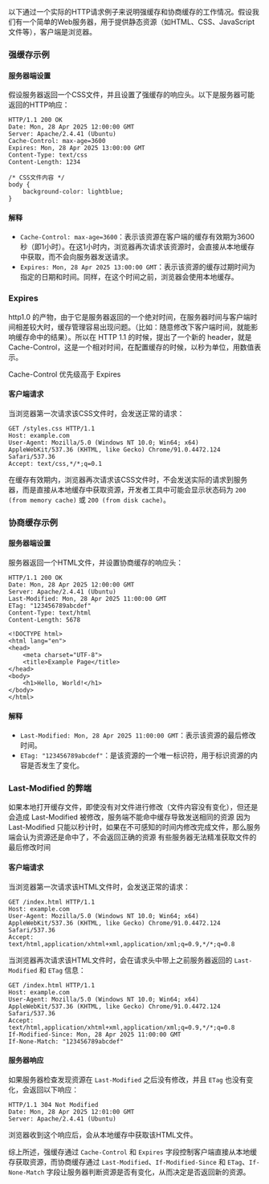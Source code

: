 以下通过一个实际的HTTP请求例子来说明强缓存和协商缓存的工作情况。假设我们有一个简单的Web服务器，用于提供静态资源（如HTML、CSS、JavaScript文件等），客户端是浏览器。

### 强缓存示例

#### 服务器端设置

假设服务器返回一个CSS文件，并且设置了强缓存的响应头。以下是服务器可能返回的HTTP响应：

```plaintext
HTTP/1.1 200 OK
Date: Mon, 28 Apr 2025 12:00:00 GMT
Server: Apache/2.4.41 (Ubuntu)
Cache-Control: max-age=3600
Expires: Mon, 28 Apr 2025 13:00:00 GMT
Content-Type: text/css
Content-Length: 1234

/* CSS文件内容 */
body {
    background-color: lightblue;
}
```

#### 解释

- `Cache-Control: max-age=3600`：表示该资源在客户端的缓存有效期为3600秒（即1小时）。在这1小时内，浏览器再次请求该资源时，会直接从本地缓存中获取，而不会向服务器发送请求。
- `Expires: Mon, 28 Apr 2025 13:00:00 GMT`：表示该资源的缓存过期时间为指定的日期和时间。同样，在这个时间之前，浏览器会使用本地缓存。

### Expires

http1.0 的产物，由于它是服务器返回的一个绝对时间，在服务器时间与客户端时间相差较大时，缓存管理容易出现问题。（比如：随意修改下客户端时间，就能影响缓存命中的结果）。所以在 HTTP 1.1 的时候，提出了一个新的 header，就是 Cache-Control，这是一个相对时间，在配置缓存的时候，以秒为单位，用数值表示。

Cache-Control 优先级高于 Expires

#### 客户端请求

当浏览器第一次请求该CSS文件时，会发送正常的请求：

```plaintext
GET /styles.css HTTP/1.1
Host: example.com
User-Agent: Mozilla/5.0 (Windows NT 10.0; Win64; x64) AppleWebKit/537.36 (KHTML, like Gecko) Chrome/91.0.4472.124 Safari/537.36
Accept: text/css,*/*;q=0.1
```

在缓存有效期内，浏览器再次请求该CSS文件时，不会发送实际的请求到服务器，而是直接从本地缓存中获取资源，开发者工具中可能会显示状态码为 `200 (from memory cache)` 或 `200 (from disk cache)`。

### 协商缓存示例

#### 服务器端设置

服务器返回一个HTML文件，并设置协商缓存的响应头：

```plaintext
HTTP/1.1 200 OK
Date: Mon, 28 Apr 2025 12:00:00 GMT
Server: Apache/2.4.41 (Ubuntu)
Last-Modified: Mon, 28 Apr 2025 11:00:00 GMT
ETag: "123456789abcdef"
Content-Type: text/html
Content-Length: 5678

<!DOCTYPE html>
<html lang="en">
<head>
    <meta charset="UTF-8">
    <title>Example Page</title>
</head>
<body>
    <h1>Hello, World!</h1>
</body>
</html>
```

#### 解释

- `Last-Modified: Mon, 28 Apr 2025 11:00:00 GMT`：表示该资源的最后修改时间。
- `ETag: "123456789abcdef"`：是该资源的一个唯一标识符，用于标识资源的内容是否发生了变化。

### Last-Modified 的弊端

如果本地打开缓存文件，即使没有对文件进行修改（文件内容没有变化），但还是会造成 Last-Modified 被修改，服务端不能命中缓存导致发送相同的资源
因为 Last-Modified 只能以秒计时，如果在不可感知的时间内修改完成文件，那么服务端会认为资源还是命中了，不会返回正确的资源
有些服务器无法精准获取文件的最后修改时间

#### 客户端请求

当浏览器第一次请求该HTML文件时，会发送正常的请求：

```plaintext
GET /index.html HTTP/1.1
Host: example.com
User-Agent: Mozilla/5.0 (Windows NT 10.0; Win64; x64) AppleWebKit/537.36 (KHTML, like Gecko) Chrome/91.0.4472.124 Safari/537.36
Accept: text/html,application/xhtml+xml,application/xml;q=0.9,*/*;q=0.8
```

当浏览器再次请求该HTML文件时，会在请求头中带上之前服务器返回的 `Last-Modified` 和 `ETag` 信息：

```plaintext
GET /index.html HTTP/1.1
Host: example.com
User-Agent: Mozilla/5.0 (Windows NT 10.0; Win64; x64) AppleWebKit/537.36 (KHTML, like Gecko) Chrome/91.0.4472.124 Safari/537.36
Accept: text/html,application/xhtml+xml,application/xml;q=0.9,*/*;q=0.8
If-Modified-Since: Mon, 28 Apr 2025 11:00:00 GMT
If-None-Match: "123456789abcdef"
```

#### 服务器响应

如果服务器检查发现资源在 `Last-Modified` 之后没有修改，并且 `ETag` 也没有变化，会返回以下响应：

```plaintext
HTTP/1.1 304 Not Modified
Date: Mon, 28 Apr 2025 12:01:00 GMT
Server: Apache/2.4.41 (Ubuntu)
```

浏览器收到这个响应后，会从本地缓存中获取该HTML文件。

综上所述，强缓存通过 `Cache-Control` 和 `Expires` 字段控制客户端直接从本地缓存获取资源，而协商缓存通过 `Last-Modified`、`If-Modified-Since` 和 `ETag`、`If-None-Match` 字段让服务器判断资源是否有变化，从而决定是否返回新的资源。
